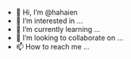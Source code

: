 - 👋 Hi, I’m @hahaien
- 👀 I’m interested in ...
- 🌱 I’m currently learning ...
- 💞️ I’m looking to collaborate on ...
- 📫 How to reach me ...

<!---
hahaien/hahaien is a ✨ special ✨ repository because its `README.md` (this file) appears on your GitHub profile.
You can click the Preview link to take a look at your changes.
--->

